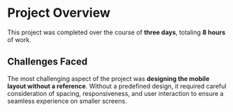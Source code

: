 # Project Overview

This project was completed over the course of **three days**, totaling **8 hours** of work.

## Challenges Faced

The most challenging aspect of the project was **designing the mobile layout without a reference**. Without a predefined design, it required careful consideration of spacing, responsiveness, and user interaction to ensure a seamless experience on smaller screens.

